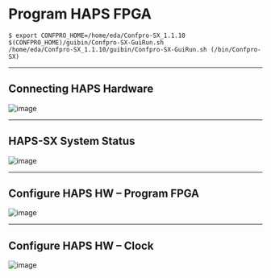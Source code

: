# Program HAPS FPGA
```
$ export CONFPRO_HOME=/home/eda/Confpro-SX_1.1.10
$(CONFPRO_HOME)/guibin/Confpro-SX-GuiRun.sh
/home/eda/Confpro-SX_1.1.10/guibin/Confpro-SX-GuiRun.sh (/bin/Confpro-SX)
```

---
## Connecting HAPS Hardware
![image](https://github.com/user-attachments/assets/0c7f6ea0-dfc8-4ff6-a6cf-fcc72ab46d2d)

---
## HAPS-SX System Status

![image](https://github.com/user-attachments/assets/3f143674-0dba-4607-ab92-5b1682742651)

---
## Configure HAPS HW – Program FPGA
![image](https://github.com/user-attachments/assets/e7efa1bf-6151-4066-80c0-c0c8fb5647e1)

---
## Configure HAPS HW – Clock

![image](https://github.com/user-attachments/assets/7c494f37-f126-448b-8711-6fe225760586)
